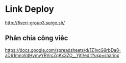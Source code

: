 # Link Deploy

http://fiverr-group3.surge.sh/

## Phân chia công viêc

https://docs.google.com/spreadsheets/d/1Z1vcG9rbDa8-aD61mnoV4HymyYRVrcZqKx3ZO__YjtI/edit?usp=sharing

